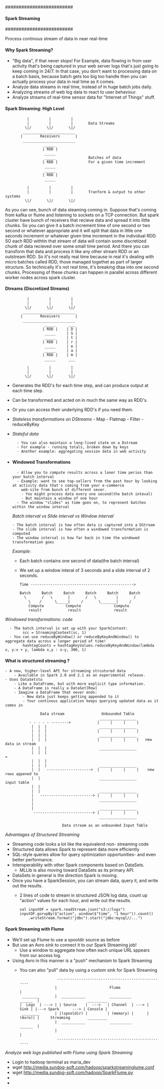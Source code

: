 #########################
#### Spark Streaming ####
#########################

Process continous stream of data in near real-time

#### Why Spark Streaming?

- "Big data", if that never stops!
  For Example, data flowing in from user activity that's being captured in your web server logs that's just going to keep 
  coming in 24/7. In that case, you don't want to processing data on a batch basis, because batch gets too big too handle then 
  you can actually process your data in real time as it comes.
- Analyze data streams in real time, instead of in huge batch jobs daily.
- Analyzing streams of web log data to react to user behaviour.
- Analyze streams of real-time sensor data for "Internet of Things" stuff.

#### Spark Streaming: High Level

              |         |         |
              |         |         |       Data Streams
             \|/       \|/       \|/
            ________________________
           |        Receivers       |
            ________________________
                      _____
                     | RDD |
                      _____
                      _____               Batches of data
                     | RDD |              For a given time increment
                      _____
                      _____
                     | RDD |
                      _____
                      
              |         |         |
              |         |         |       Tranform & output to other systems   
             \|/       \|/       \|/
                    
 As you can see, bunch of data steaming coming in. Suppose that's coming from kafka or flume and listening to sockets on
 a TCP connection. But spark cluster have bunch of receivers that recieve data and spread it into little chunks. So you can
 give it a batch increment time of one second or two second or whatever appropriate and it will split that data in little
 one seconds increment or whatever given time increment in the individual RDD. SO each RDD withtin that stream of data will
 contain some discretized chunk of data recieved over some small time period. And there you can transform that data and process
 it like any other stream RDD or an outstream RDD. So it's not really real time because in real it's dealing with micro batches
 called RDD, those managed togethet as part of larger structure. So technically it's not real time, it's breaking dtaa into one
 second chunks. Processing of these chunks can happen in parallel across different worker nodes across spark cluster.

#### Dtreams (Discretized Streams)

              |         |         |
              |         |         |      
             \|/       \|/       \|/
            ________________________
           |        Receivers       |
            ________________________
                      _____      ___
                     | RDD |    | D |
                      _____     | S |
                      _____     | t |        
                     | RDD |    | r |        
                      _____     | e |
                      _____     | a |
                     | RDD |    | m |
                      _____      ___
                      
              |         |         |
              |         |         |       
             \|/       \|/       \|/
             
- Generates the RDD's for each time step, and can produce output at each time step.
- Can be transformed and acted on in much the same way as RDD's.
- Or you can access their underlying RDD's if you need them.

- _Stateless transformations on DStreams_
        - Map
        - Flatmap
        - Filter
        - reduceByKey
        
- _Stateful data_

        - You can also maintain a long-lived state on a Dstream
        - For example - running totals, broken down by keys
        - Another example: aggregating session data in web activity
        
- #### Windowed Transformations

        - Allow you to compute results across a loner time perios than your batch interval
        - Example: want to see top-sellers from the past hour by looking at activity data that's coming from your e-commerce 
          web-site from bunch of different sever.
          - You might process data every one second(the batch inteval)
          - But maintain a window of one hour
        - The window "slides" as time goes on, to represent batches within the window interval
        
  _Batch interval vs Slide interval vs Window interval_
  
      - The batch interval is how often data is captured into a DStream
      - The slide interval is how often a windowed transformation is computed
      - The window interval is how far back in time the windowed transformation goes
    
  _Example:_
    - Each batch contains one second of data(the batch interval)
    - We set up a window interal of 3 seconds and a slide interval of 2 seconds.
    
          Time ----------------------------------------------->
        
          Batch     Batch     Batch     Batch     Batch     Batch
            \       /   \       |       /   \         |       /
              \    /      \_____|     /       \_______|     /
              Compute          Compute               Compute
              result            result               result
              
 _Windowed transformations: code_
 
      - The batch interval is set up with your SparkContext:
            scc = StreamingContext(sc, 1)
      - You can use reduceByWindow() or reduceByKeyAndWindow() to aggregate data across a longer period of time!
            hashtagCounts = hashtagKeyValues.reduceByKeyAndWindow(lambda x, y:x + y, lambda x,y : x-y, 300, 1)
            
#### What is structured streaming ?
    - A new, higher-level API for streaming strcutured data
        - Available in Spark 2.0 and 2.1 as an experimental release.
    - Uses DataSetsta
        - Like a DataFrame, but with more explicit type information.
        - A DataFrame is really a DataSet[Row]
        - Imagine a DataFrame that never ends:
            - New data just keeps getting appended to it
            - Your continous application keeps querying updated data as it comes in
              
                    Data stream                 Unbounded Table
                                               _________________
               - - - - - -------->            |     |     |     |
                |  |  |                        _________________
                |  |  |                       |     |     |     |   
                |  |  |                        _________________
                |  |  |                       |     |     |     |   new data in stream
                |  |  |                        _________________
                |  |  |                                                     =
                |  |  |                                             
                |  |  |                        _________________
                |  |   -------------------->  |     |     |     |    new rows appened to 
                |  |                           _________________      input table
                |  |                            
                |  |                           _________________
                |   ------------------------> |     |     |     |
                |                              _________________
                |                               
                |                              _________________
                 ---------------------------> |     |     |     |
                                               _________________
                                               
                              Data stream as an unbounded Input Table
                              
 _Advantages of Structured Streaming_
 
 - Streaming code looks a lot like the equivalend non- streaming code
 - Structured data allows Spark to represent data more efficiently
 - SQL-style queries allow for query optimization opportunities- and even better performance.
 - Interoperability with other Spark components based on DataSets.
    - MLLib is also moving toward DataSets as its primary API.
 - DataSets in general is the direction Spark is moving.
 - Once you have a SparkSession, you can stream data, query it, and write out the results.
      - 2 lines of code to stream in structured JSON log data, count up "action" values for each hour, and write out the             results.
      
            val inputDF = spark.readStream.json("s3://logs")
            inputDF.gorupBy($"action", window($"time", "1 hour")).count()
                .writeStream.format("jdbc").start("jdbc:mysql//...")
            
 #### Spark Streaming with Flume
 
 - We'll set up Flume to use a spooldir source as before
 - But use an Avro sink to connect it to our Spark Streaming job!
    - Use a window to aggregate how often each unique URL sppears from our access log.
 - Using Avro in this manner is a "push" mechanism to Spark Streaming
    - You can also "pull" data by using a custom sink for Spark Streaming
   
                           -------------------------------------------------- 
                          |                        Flume                     |  
           ________       |  ___________           __________        ______  |                      _________
          |  Logs  | ---> | | Source    |  --->   | Channel  | ---> | Sink | |---> Spark      ---> | Console |
           ________       | |(spooldir) |         | (memory) |      |(Avro)| |     Streaming        _________
                          |  ___________           __________        ______  |
                          |                                                  |
                           --------------------------------------------------
_Analyze web logs published with Flume using Spark Streaming_

- Login to hadoop terminal as maria_dev
- wget http://media.sundog-soft.com/hadoop/sparkstreaminglume.conf
- wget http://media.sundog-soft.com/hadoop/SparkFlume.py
- 
- 

